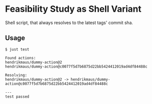 # Feasibility Study as Shell Variant

Shell script, that always resolves to the latest tags' commit sha.

## Usage

```shell
$ just test

Found actions:
hendrikmaus/dummy-action@2
hendrikmaus/dummy-action@c0077f5d7b6875d22bb5424412019ad4df84488c

Resolving:
hendrikmaus/dummy-action@2 -> hendrikmaus/dummy-action@c0077f5d7b6875d22bb5424412019ad4df84488c

---
test passed
```
